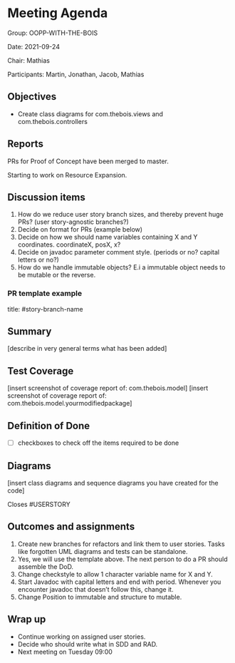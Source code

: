 # Meeting Agenda
Group: OOPP-WITH-THE-BOIS

Date: 2021-09-24

Chair: Mathias

Participants: Martin, Jonathan, Jacob, Mathias

## Objectives
* Create class diagrams for com.thebois.views and com.thebois.controllers

## Reports

PRs for Proof of Concept have been merged to master.

Starting to work on Resource Expansion.

## Discussion items
1. How do we reduce user story branch sizes, and thereby prevent huge PRs? (user story-agnostic branches?)
1. Decide on format for PRs (example below)
1. Decide on how we should name variables containing X and Y coordinates. coordinateX, posX, x?
1. Decide on javadoc parameter comment style. (periods or no? capital letters or no?)
1. How do we handle immutable objects? E.i a immutable object needs to be mutable or the reverse.


### PR template example
title: #story-branch-name
## Summary
[describe in very general terms what has been added]

## Test Coverage
[insert screenshot of coverage report of: com.thebois.model]
[insert screenshot of coverage report of: com.thebois.model.yourmodifiedpackage]

## Definition of Done
- [ ] checkboxes to check off the items required to be done

## Diagrams
[insert class diagrams and sequence diagrams you have created for the code]

Closes #USERSTORY


## Outcomes and assignments
1.  Create new branches for refactors and link them to user stories. Tasks like forgotten UML diagrams and tests can be standalone.
1. Yes, we will use the template above. The next person to do a PR should assemble the DoD.
1. Change checkstyle to allow 1 character variable name for X and Y.
1. Start Javadoc with capital letters and end with period. Whenever you encounter javadoc that doesn’t follow this, change it.
1. Change Position to immutable and structure to mutable.


## Wrap up
* Continue working on assigned user stories.
* Decide who should write what in SDD and RAD.
* Next meeting on Tuesday 09:00
